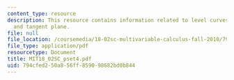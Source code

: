 ```yaml
---
content_type: resource
description: This resource contains information related to level curves, partial derivatives
  and tangent plane.
file: null
file_location: /coursemedia/18-02sc-multivariable-calculus-fall-2010/794cfed250a856ff859098682bd0b844_MIT18_02SC_pset4.pdf
file_type: application/pdf
resourcetype: Document
title: MIT18_02SC_pset4.pdf
uid: 794cfed2-50a8-56ff-8590-98682bd0b844
---
```

